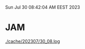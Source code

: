 Sun Jul 30 08:42:04 AM EEST 2023
# JAM
<a href='./cache/202307/30_08.log'>./cache/202307/30_08.log</a>
